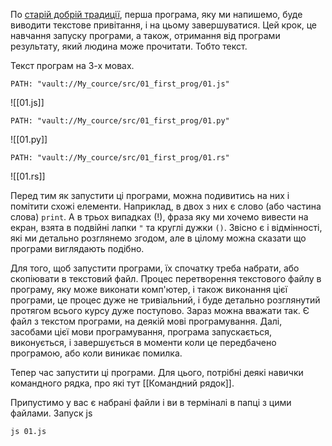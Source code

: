 По [старій добрій традиції](https://en.m.wikipedia.org/wiki/%22Hello,_World!%22_program), перша програма, яку ми напишемо, буде виводити текстове привітання, і на цьому завершуватися. Цей крок, це навчання запуску програми, а також, отримання від програми результату, який людина може прочитати. Тобто текст.

Текст програм на 3-х мовах.

```embed-js
PATH: "vault://My_cource/src/01_first_prog/01.js"
```
![[01.js]]

```embed-python
PATH: "vault://My_cource/src/01_first_prog/01.py"
```
![[01.py]]

```embed-rust
PATH: "vault://My_cource/src/01_first_prog/01.rs"
```
![[01.rs]]

Перед тим як запустити ці програми, можна подивитись на них і помітити схожі елементи. Наприклад, в двох з них є слово (або частина слова) `print`. А в трьох випадках (!), фраза яку ми хочемо вивести на екран, взята в подвійні лапки `"` та круглі дужки `()`. Звісно є і відмінності, які ми детально розглянемо згодом, але в цілому можна сказати що програми виглядають подібно.

Для того, щоб запустити програми, їх спочатку треба набрати, або скопіювати в текстовий файл. Процес перетворення текстового файлу в програму, яку може виконати комп'ютер, і також виконання цієї програми, це процес дуже не тривіальний, і буде детально розглянутий протягом всього курсу дуже поступово.
Зараз можна вважати так. Є файл з текстом програми, на деякій мові програмування. Далі, засобами цієї мови програмування, програма запускається, виконується, і завершується в моменти коли це передбачено програмою, або коли виникає помилка.

Тепер час запустити ці програми.
Для цього, потрібні деякі навички командного рядка, про які тут [[Командний рядок]].

Припустимо у вас є набрані файли і ви в терміналі в папці з цими файлами.
Запуск js
```bash
js 01.js
```
